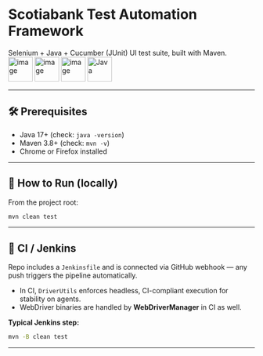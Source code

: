 # Scotiabank Test Automation Framework

Selenium + Java + Cucumber (JUnit) UI test suite, built with Maven.  
<img width="50" height="50" alt="image" src="https://github.com/user-attachments/assets/f9de8cd0-3a29-4ca6-9055-0e096781411a" /> <img width="50" height="50" alt="image" src="https://github.com/user-attachments/assets/0956f7b2-ca82-4602-891e-b697608c07ca" /> <img width="50" height="50" alt="image" src="https://github.com/user-attachments/assets/fb168ad6-1988-494c-89c3-7b35863e9533" />  <img src="https://cdn.jsdelivr.net/gh/devicons/devicon/icons/java/java-original.svg" height="50" width="50" alt="Java"/>


---

## 🛠️ Prerequisites

- Java 17+ (check: `java -version`)
- Maven 3.8+ (check: `mvn -v`)
- Chrome or Firefox installed

---

## 🚀 How to Run (locally)

From the project root:

```bash
mvn clean test
```
---

## 🧪 CI / Jenkins

Repo includes a `Jenkinsfile` and is connected via GitHub webhook — any push triggers the pipeline automatically.

- In CI, `DriverUtils` enforces headless, CI-compliant execution for stability on agents.
- WebDriver binaries are handled by **WebDriverManager** in CI as well.

**Typical Jenkins step:**

```bash
mvn -B clean test
```

---

